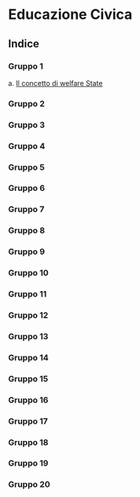 # Educazione Civica

## Indice

### Gruppo 1

a. [Il concetto di welfare State](Welfare-State.md)

### Gruppo 2

### Gruppo 3

### Gruppo 4

### Gruppo 5

### Gruppo 6

### Gruppo 7

### Gruppo 8

### Gruppo 9

### Gruppo 10

### Gruppo 11

### Gruppo 12

### Gruppo 13

### Gruppo 14

### Gruppo 15

### Gruppo 16

### Gruppo 17

### Gruppo 18

### Gruppo 19

### Gruppo 20
